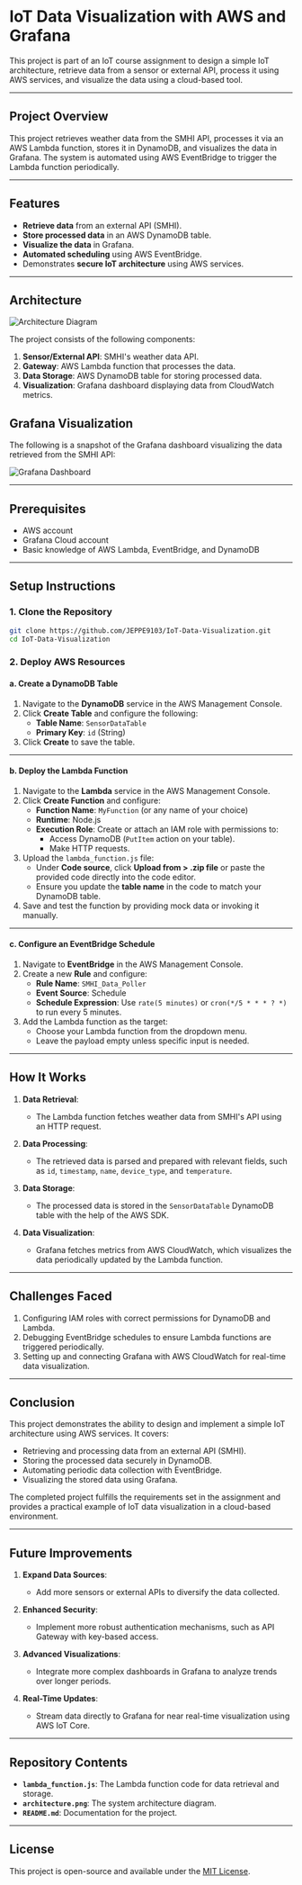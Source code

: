 # IoT Data Visualization with AWS and Grafana

This project is part of an IoT course assignment to design a simple IoT architecture, retrieve data from a sensor or external API, process it using AWS services, and visualize the data using a cloud-based tool.

---

## Project Overview

This project retrieves weather data from the SMHI API, processes it via an AWS Lambda function, stores it in DynamoDB, and visualizes the data in Grafana. The system is automated using AWS EventBridge to trigger the Lambda function periodically.

---

## Features

- **Retrieve data** from an external API (SMHI).
- **Store processed data** in an AWS DynamoDB table.
- **Visualize the data** in Grafana.
- **Automated scheduling** using AWS EventBridge.
- Demonstrates **secure IoT architecture** using AWS services.

---

## Architecture

![Architecture Diagram](./assets/architecture.png)

The project consists of the following components:

1. **Sensor/External API**: SMHI's weather data API.
2. **Gateway**: AWS Lambda function that processes the data.
3. **Data Storage**: AWS DynamoDB table for storing processed data.
4. **Visualization**: Grafana dashboard displaying data from CloudWatch metrics.

## Grafana Visualization

The following is a snapshot of the Grafana dashboard visualizing the data retrieved from the SMHI API:

![Grafana Dashboard](assets/grafana_dashboard.png)

---

## Prerequisites

- AWS account
- Grafana Cloud account
- Basic knowledge of AWS Lambda, EventBridge, and DynamoDB

---

## Setup Instructions

### 1. Clone the Repository

```bash
git clone https://github.com/JEPPE9103/IoT-Data-Visualization.git
cd IoT-Data-Visualization
```

### 2. Deploy AWS Resources

#### a. Create a DynamoDB Table

1. Navigate to the **DynamoDB** service in the AWS Management Console.
2. Click **Create Table** and configure the following:
   - **Table Name**: `SensorDataTable`
   - **Primary Key**: `id` (String)
3. Click **Create** to save the table.

---

#### b. Deploy the Lambda Function

1. Navigate to the **Lambda** service in the AWS Management Console.
2. Click **Create Function** and configure:
   - **Function Name**: `MyFunction` (or any name of your choice)
   - **Runtime**: Node.js
   - **Execution Role**: Create or attach an IAM role with permissions to:
     - Access DynamoDB (`PutItem` action on your table).
     - Make HTTP requests.
3. Upload the `lambda_function.js` file:
   - Under **Code source**, click **Upload from > .zip file** or paste the provided code directly into the code editor.
   - Ensure you update the **table name** in the code to match your DynamoDB table.
4. Save and test the function by providing mock data or invoking it manually.

---

#### c. Configure an EventBridge Schedule

1. Navigate to **EventBridge** in the AWS Management Console.
2. Create a new **Rule** and configure:
   - **Rule Name**: `SMHI_Data_Poller`
   - **Event Source**: Schedule
   - **Schedule Expression**: Use `rate(5 minutes)` or `cron(*/5 * * * ? *)` to run every 5 minutes.
3. Add the Lambda function as the target:
   - Choose your Lambda function from the dropdown menu.
   - Leave the payload empty unless specific input is needed.

---

## How It Works

1. **Data Retrieval**:
   - The Lambda function fetches weather data from SMHI's API using an HTTP request.

2. **Data Processing**:
   - The retrieved data is parsed and prepared with relevant fields, such as `id`, `timestamp`, `name`, `device_type`, and `temperature`.

3. **Data Storage**:
   - The processed data is stored in the `SensorDataTable` DynamoDB table with the help of the AWS SDK.

4. **Data Visualization**:
   - Grafana fetches metrics from AWS CloudWatch, which visualizes the data periodically updated by the Lambda function.

---

## Challenges Faced

1. Configuring IAM roles with correct permissions for DynamoDB and Lambda.
2. Debugging EventBridge schedules to ensure Lambda functions are triggered periodically.
3. Setting up and connecting Grafana with AWS CloudWatch for real-time data visualization.

---

## Conclusion

This project demonstrates the ability to design and implement a simple IoT architecture using AWS services. It covers:

- Retrieving and processing data from an external API (SMHI).
- Storing the processed data securely in DynamoDB.
- Automating periodic data collection with EventBridge.
- Visualizing the stored data using Grafana.

The completed project fulfills the requirements set in the assignment and provides a practical example of IoT data visualization in a cloud-based environment.

---

## Future Improvements

1. **Expand Data Sources**:
   - Add more sensors or external APIs to diversify the data collected.

2. **Enhanced Security**:
   - Implement more robust authentication mechanisms, such as API Gateway with key-based access.

3. **Advanced Visualizations**:
   - Integrate more complex dashboards in Grafana to analyze trends over longer periods.

4. **Real-Time Updates**:
   - Stream data directly to Grafana for near real-time visualization using AWS IoT Core.

---

## Repository Contents

- **`lambda_function.js`**: The Lambda function code for data retrieval and storage.
- **`architecture.png`**: The system architecture diagram.
- **`README.md`**: Documentation for the project.

---

## License

This project is open-source and available under the [MIT License](LICENSE).

